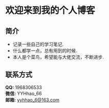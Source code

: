 # 欢迎来到我的个人博客
## 简介  
* 记录一些自己的学习笔记.
* 什么都学一点，总有用到的时候.  
* 本人是个菜鸟，希望能与大佬交流，不断进步.

## 联系方式  
**QQ:** 1968306533  
**微信:** YYHhao_66      
**邮箱:** yyhhao_6@163.com



